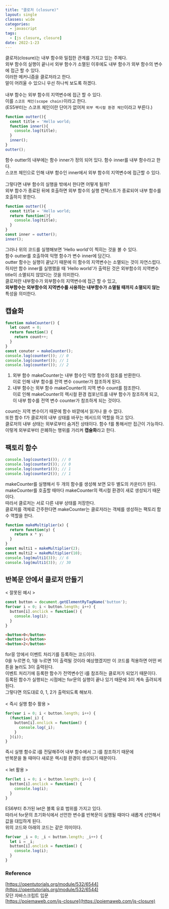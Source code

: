 ```yaml
---
title: "클로저 (closure)"
layout: single
classes: wide
categories:
  - javascript
tags:
  - [js closure, closure]
date: 2022-1-23
---
```


클로저(closure)는 내부 함수와 밀접한 관계를 가지고 있는 주제다.  
외부 함수의 실행이 끝나서 외부 함수가 소멸된 이후에도 내부 함수가 외부 함수의 변수에 접근 할 수 있다.  
이러한 메커니즘을 클로저라고 한다.  
말이 어려울 수 있으니 우선 하나씩 보도록 하겠다.   
<br>
내부 함수는 외부 함수의 지역변수에 접근 할 수 있다.  
이를 `스코프 체인(scope chain)`이라고 한다.  
(ES5부터는 스코프 체인이란 단어가 없어져 `외부 렉시컬 환경 체인`이라고 부른다.)  

```javascript
function outter(){
  const title = 'Hello world;  
  function inner(){        
    console.log(title);
  }
  inner();
}
outter();
```
함수 outter의 내부에는 함수 inner가 정의 되어 있다. 함수 inner를 내부 함수라고 한다.  
스코프 체인으로 인해 내부 함수인 inner에서 외부 함수의 지역변수에 접근할 수 있다.  
<br>
그렇다면 내부 함수의 실행을 밖에서 한다면 어떻게 될까?  
외부 함수가 종료된 뒤에 호출하면 외부 함수의 실행 컨텍스트가 종료되어 내부 함수를 호출하지 못한다.  

```javascript
function outter(){
  const title = 'Hello world;  
  return function(){        
    console.log(title);
  }
}
const inner = outter();
inner();
```
그러나 위의 코드를 실행해보면 'Hello world'이 찍히는 것을 볼 수 있다.  
함수 outter를 호출하여 익명 함수가 변수 inner에 담긴다.  
outter 함수는 실행이 끝났기 때문에 이 함수의 지역변수는 소멸되는 것이 자연스럽다.  
하지만 함수 inner를 실행했을 때 'Hello world'가 출력된 것은 외부함수의 지역변수 title이 소멸되지 않았다는 것을 의미한다.  
클로저란 내부함수가 외부함수의 지역변수에 접근 할 수 있고,  
**외부함수는 외부함수의 지역변수를 사용하는 내부함수가 소멸될 때까지 소멸되지 않는** 특성을 의미한다.

## 캡슐화
```javascript
function makeCounter() {
  let count = 0;
  return function() {
    return count++;
  }
}
const conuter = makeCounter();
console.log(counter()); // 0
console.log(counter()); // 1
console.log(counter()); // 2
```
1. 외부 함수 makeCounter는 내부 함수인 익명 함수의 참조를 반환한다.  
이로 인해 내부 함수를 전역 변수 counter가 참조하게 된다.
2. 내부 함수는 외부 함수 makeCounter의 지역 변수 count를 참조한다.  
이로 인해 makeCounter의 렉시컬 환경 컴포넌트를 내부 함수가 참조하게 되고,  
이 내부 함수를 전역 변수 counter가 참조하게 되는 것이다.  

count는 지역 변수이기 때문에 함수 바깥에서 읽거나 쓸 수 없다.  
또한 함수 f가 클로저의 내부 상태를 바꾸는 메서드의 역할을 하고 있다.  
클로저의 내부 상태는 외부로부터 숨겨진 상태이다. 함수 f를 통해서만 접근이 가능하다.  
이렇게 외부로부터 은폐하는 행위를 가리켜 **캡슐화**라고 한다.

## 팩토리 함수
```javascript
console.log(counter1()); // 0
console.log(counter2()); // 0
console.log(counter1()); // 1
console.log(counter2()); // 1
```
makeCounter를 실행해서 두 개의 함수를 생성해 보면 모두 별도의 카운터가 된다.  
makeCounter를 호출할 때마다 makeCounter의 렉시컬 환경이 새로 생성되기 때문이다.  
따라서 클로저는 서로 다른 내부 상태를 저장한다.  
클로저를 객체로 간주한다면 makeCounter는 클로저라는 객체를 생성하는 팩토리 함수 역할을 한다.
```javascript
function makeMultiplier(x) {
  return function(y) {
    return x * y;
  }
}
const multi1 = makeMultiplier(2);
const multi2 = makeMultiplier(10);
console.log(multi1(3)); // 6
console.log(multi1(3)); // 30
```

## 반복문 안에서 클로저 만들기
< 잘못된 예시 >
```javascript
const button = document.getElementRyTagName('button');
for(var i = 0; i < button.length; i++) {
  button[i].onclick = function() {
    console.log(i);
  }
}
```
```html
<button>0</button>
<button>1</button>
<button>2</button>
```
for뭉 앙에서 이벤트 처리기를 등록하는 코드이다.  
0을 누르면 0, 1을 누르면 1이 출력될 것이라 예상했겠지만 이 코드를 적용하면 어떤 버튼을 눌러도 3이 출력된다.  
이벤트 처리기에 등록한 함수가 전역변수인 i를 참조하는 클로저가 되었기 때문이다.  
등록된 함수가 실행되는 시점에는 for문의 실행이 끝나 있기 때문에 3이 계속 출려되게 된다.  
그렇다면 의도대로 0, 1, 2가 출력되도록 해보자.  
<br>
< 즉시 실행 함수 활용 >

```javascript
for(var i = 0; i < button.length; i++) {
  (function(_i) {
    button[i].onclick = function() {
      console.log(_i);
    }
  }(i));
}
```
즉시 실행 함수로 i를 전달해주어 내부 함수에서 그 i를 참조하기 때문에  
반복문을 돌 때마다 새로운 렉시컬 환경이 생성되기 때문이다.  
<br>
< let 활용 >

```javascript
for(let i = 0; i < button.length; i++) {
  button[i].onclick = function() {
    console.log(i);
  }
}
```
ES6부터 추가된 let은 블록 유효 범위를 가지고 있다.  
따라서 for문의 초기화식에서 선언한 변수를 반복문이 실행될 때마다 새롭게 선언해서 값을 대입하게 된다.  
위의 코드와 아래의 코드는 같은 의미이다.
```javascript
for(var _i = 0; _i < button.length; _i++) {
  let i = _i;
  button[i].onclick = function() {
    console.log(i);
  }
}
```

### Reference
[https://opentutorials.org/module/532/6544](https://opentutorials.org/module/532/6544)  
모던 자바스크립트 입문  
[https://poiemaweb.com/js-closure](https://poiemaweb.com/js-closure)  